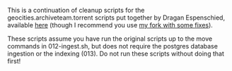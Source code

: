 This is a continuation of cleanup scripts for the geocities.archiveteam.torrent scripts put together by Dragan Espenschied, available [here](https://github.com/despens/Geocities/tree/master/scripts/geocities.archiveteam.torrent) (though I recommend you use [my fork with some fixes](https://github.com/kyledrake/Geocities/tree/master/scripts/geocities.archiveteam.torrent)).

These scripts assume you have run the original scripts up to the move commands in 012-ingest.sh, but does not require the postgres database ingestion or the indexing (013). Do not run these scripts without doing that first!
